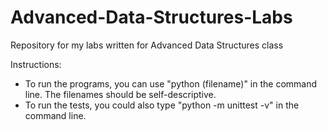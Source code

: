 # Advanced-Data-Structures-Labs

Repository for my labs written for Advanced Data Structures class

Instructions:
* To run the programs, you can use "python (filename)" in the command line. The filenames should be self-descriptive.
* To run the tests, you could also type "python -m unittest -v" in the command line.

